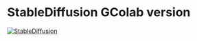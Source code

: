 # StableDiffusion GColab version

[![StableDiffusion](https://i.imgur.com/qHFSvw7.png)](https://colab.research.google.com/github/AlexSgt/lite_colab/blob/main/UntitledNotebookSD.ipynb)

